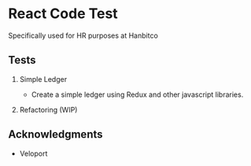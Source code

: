 # React Code Test

Specifically used for HR purposes at Hanbitco

## Tests

1. Simple Ledger 

    * Create a simple ledger using Redux and other javascript libraries.

2. Refactoring (WIP)

## Acknowledgments

* Veloport
